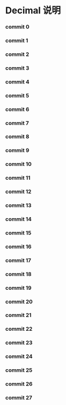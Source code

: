 # Decimal 说明

### commit 0

### commit 1

### commit 2

### commit 3

### commit 4

### commit 5

### commit 6

### commit 7

### commit 8

### commit 9

### commit 10

### commit 11

### commit 12

### commit 13

### commit 14

### commit 15

### commit 16

### commit 17

### commit 18

### commit 19

### commit 20

### commit 21

### commit 22

### commit 23

### commit 24

### commit 25

### commit 26

### commit 27
